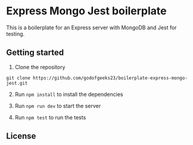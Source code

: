 # Express Mongo Jest boilerplate

This is a boilerplate for an Express server with MongoDB and Jest for testing.

## Getting started

1. Clone the repository

```
git clone https://github.com/godofgeeks23/boilerplate-express-mongo-jest.git
```

2. Run `npm install` to install the dependencies

3. Run `npm run dev` to start the server
4. Run `npm test` to run the tests

## License
